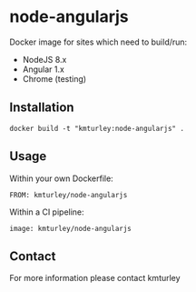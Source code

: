 # node-angularjs

Docker image for sites which need to build/run:

* NodeJS 8.x
* Angular 1.x
* Chrome (testing)

## Installation

    docker build -t "kmturley:node-angularjs" .

## Usage

Within your own Dockerfile:

    FROM: kmturley/node-angularjs

Within a CI pipeline:

    image: kmturley/node-angularjs

## Contact

For more information please contact kmturley
